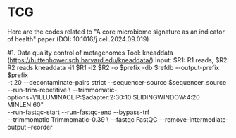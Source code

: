 # TCG
Here are the codes related to "A core microbiome signature as an indicator of health" paper (DOI: 10.1016/j.cell.2024.09.019)

#1.	Data quality control of metagenomes
Tool: kneaddata (https://huttenhower.sph.harvard.edu/kneaddata/)
Input: $R1: R1 reads, $R2: R2 reads
kneaddata -i1 $R1 -i2 $R2 -o $prefix -db $refdb --output-prefix $prefix \
-t 20 --decontaminate-pairs strict --sequencer-source $sequencer_source --run-trim-repetitive \
--trimmomatic-options=\"ILLUMINACLIP:$adapter:2:30:10 SLIDINGWINDOW:4:20 MINLEN:60\" \
--run-fastqc-start --run-fastqc-end --bypass-trf \
--trimmomatic Trimmomatic-0.39 \\
--fastqc FastQC --remove-intermediate-output –reorder
